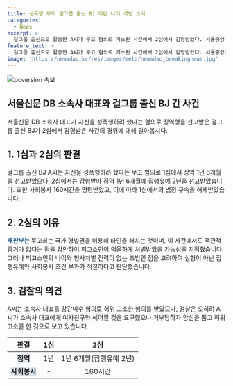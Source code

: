 ```yaml
---
title: 성폭행 무죄 걸그룹 출신 BJ 어린 나이 석방 소식
categories:
  - News
excerpt: >
  걸그룹 출신으로 활동한 A씨가 무고 혐의로 기소된 사건에서 2심에서 감형받았다. 서울중앙지법 형사항소4-1부는 A씨에게 징역 1년 6개월을 선고한 원심을 파기하고 징역 1년 6개월에 집행유예 2년을 선고, 사회봉사 160시간도 명령했다. 이에 따라 A씨는 석방되었으며, 재판부는 피고소인이 억울하게 처벌받았을 것이라 지적했다. 피고인의 어린 나이와 형사처벌 전력이 없는 초범인 점을 고려하여 감형 결정을 내렸으며, 이에 대해 의미 있다는 판단을 보였다. A씨는 지난해 1월 소속사 대표를 강간미수 혐의로 고소당했으나, 검찰은 허위 고소로 판단했고, 1심에서 구형된 징역 1년을 높여 1년 6개월을 선고했다.
feature_text: >
  걸그룹 출신으로 활동한 A씨가 무고 혐의로 기소된 사건에서 2심에서 감형받았다. 서울중앙지법 형사항소4-1부는 A씨에게 징역 1년 6개월을 선고한 원심을 파기하고 징역 1년 6개월에 집행유예 2년을 선고, 사회봉사 160시간도 명령했다. 이에 따라 A씨는 석방되었으며, 재판부는 피고소인이 억울하게 처벌받았을 것이라 지적했다. 피고인의 어린 나이와 형사처벌 전력이 없는 초범인 점을 고려하여 감형 결정을 내렸으며, 이에 대해 의미 있다는 판단을 보였다. A씨는 지난해 1월 소속사 대표를 강간미수 혐의로 고소당했으나, 검찰은 허위 고소로 판단했고, 1심에서 구형된 징역 1년을 높여 1년 6개월을 선고했다.
image: 'https://newsdao.kr/res/images/meta/newsdao_breakingnews.jpg'
---
```


<p><img src="https://newsdao.kr/res/images/meta/newsdao_breakingnews.jpg" alt="pcversion 속보" /></p>

<h2 data-ke-size="size26">서울신문 DB 소속사 대표와 걸그룹 출신 BJ 간 사건</h2>

<p data-ke-size="size16">서울신문 DB 소속사 대표가 자신을 성폭행하려 했다는 혐의로 징역형을 선고받은 걸그룹 출신 BJ가 2심에서 감형받은 사건의 경위에 대해 알아봅시다.</p>

<h2 data-ke-size="size24">1. 1심과 2심의 판결</h2>

<p data-ke-size="size16">걸그룹 출신 BJ A씨는 자신을 성폭행하려 했다는 무고 혐의로 1심에서 징역 1년 6개월을 선고받았으나, 2심에서는 감형받아 징역 1년 6개월에 집행유예 2년을 선고받았습니다. 또한 사회봉사 160시간을 명령받았고, 이에 따라 1심에서의 법정 구속을 해제받았습니다.</p>

<h2 data-ke-size="size24">2. 2심의 이유</h2>

<p data-ke-size="size16"><b><span style="color: #1a5490;">재판부는 </span></b>무고죄는 국가 형벌권을 이용해 타인을 해치는 것이며, 이 사건에서도 객관적 증거가 없다는 점을 감안하여 피고소인이 억울하게 처벌받았을 가능성을 지적했습니다. 그러나 피고소인의 나이와 형사처벌 전력이 없는 초범인 점을 고려하여 실형이 아닌 집행유예와 사회봉사 조건 부과가 적절하다고 판단했습니다.</p>

<h2 data-ke-size="size24">3. 검찰의 의견</h2>

<p data-ke-size="size16">A씨는 소속사 대표를 강간미수 혐의로 허위 고소한 혐의를 받았으나, 검찰은 오히려 A씨가 소속사 대표에게 여자친구와 헤어질 것을 요구했으나 거부당하자 앙심을 품고 허위 고소를 한 것으로 보고 있습니다.</p>

<table>
    <thead>
        <tr>
            <th scope="col">판결</th>
            <th scope="col">1심</th>
            <th scope="col">2심</th>
        </tr>
    </thead>
    <tbody>
        <tr>
            <td style="text-align: center; height: 17px;"><b><span style="background-color: #21538527;">징역</span></b></td>
            <td style="text-align: center; height: 17px;">1년</td>
            <td style="text-align: center; height: 17px;">1년 6개월(집행유예 2년)</td>
        </tr>
        <tr>
            <td style="text-align: center; height: 17px;"><b><span style="background-color: #21538527;">사회봉사</span></b></td>
            <td style="text-align: center; height: 17px;">-</td>
            <td style="text-align: center; height: 17px;">160시간</td>
        </tr>
    </tbody>
</table>

<p data-ke-size="size16">&nbsp;</p>


